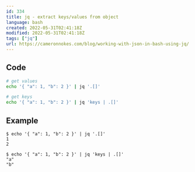 ```yaml
---
id: 334
title: jq - extract keys/values from object
language: bash
created: 2022-05-31T02:41:18Z
modified: 2022-05-31T02:41:18Z
tags: ["jq"]
url: https://cameronnokes.com/blog/working-with-json-in-bash-using-jq/
---
```


## Code

```bash
# get values
echo '{ "a": 1, "b": 2 }' | jq '.[]'

# get keys
echo '{ "a": 1, "b": 2 }' | jq 'keys | .[]'
```

## Example

```
$ echo '{ "a": 1, "b": 2 }' | jq '.[]'
1
2

$ echo '{ "a": 1, "b": 2 }' | jq 'keys | .[]'
"a"
"b"
```

<!-- end -->

